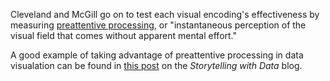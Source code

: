 Cleveland and McGill go on to test each visual encoding's effectiveness by measuring [preattentive processing](https://en.wikipedia.org/wiki/Pre-attentive_processing), or "instantaneous perception of the visual field that comes without apparent mental effort."

A good example of taking advantage of preattentive processing in data visualation can be found in [this post](http://www.storytellingwithdata.com/blog/2011/10/google-example-preattentive-attributes) on the *Storytelling with Data* blog.